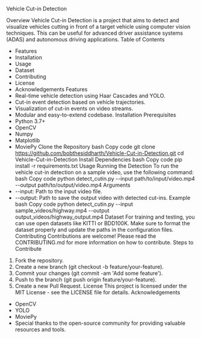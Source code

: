 

Vehicle Cut-in Detection




Overview
Vehicle Cut-in Detection is a project that aims to detect and visualize vehicles cutting in front of a target vehicle using computer vision techniques. This can be useful for advanced driver assistance systems (ADAS) and autonomous driving applications.
Table of Contents
* Features
* Installation
* Usage
* Dataset
* Contributing
* License
* Acknowledgements
Features
* Real-time vehicle detection using Haar Cascades and YOLO.
* Cut-in event detection based on vehicle trajectories.
* Visualization of cut-in events on video streams.
* Modular and easy-to-extend codebase.
Installation
Prerequisites
* Python 3.7+
* OpenCV
* Numpy
* Matplotlib
* MoviePy
Clone the Repository
bash
Copy code
git clone https://github.com/bobthesiddharth/Vehicle-Cut-in-Detection.git
cd Vehicle-Cut-in-Detection
Install Dependencies
bash
Copy code
pip install -r requirements.txt
Usage
Running the Detection
To run the vehicle cut-in detection on a sample video, use the following command:
bash
Copy code
python detect_cutin.py --input path/to/input/video.mp4 --output path/to/output/video.mp4
Arguments
* --input: Path to the input video file.
* --output: Path to save the output video with detected cut-ins.
Example
bash
Copy code
python detect_cutin.py --input sample_videos/highway.mp4 --output output_videos/highway_output.mp4
Dataset
For training and testing, you can use open datasets like KITTI or BDD100K. Make sure to format the dataset properly and update the paths in the configuration files.
Contributing
Contributions are welcome! Please read the CONTRIBUTING.md for more information on how to contribute.
Steps to Contribute
1. Fork the repository.
2. Create a new branch (git checkout -b feature/your-feature).
3. Commit your changes (git commit -am 'Add some feature').
4. Push to the branch (git push origin feature/your-feature).
5. Create a new Pull Request.
License
This project is licensed under the MIT License - see the LICENSE file for details.
Acknowledgements
* OpenCV
* YOLO
* MoviePy
* Special thanks to the open-source community for providing valuable resources and tools.
